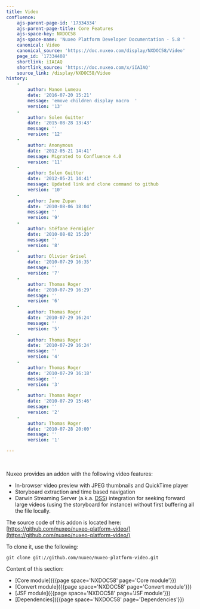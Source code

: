 ```yaml
---
title: Video
confluence:
    ajs-parent-page-id: '17334334'
    ajs-parent-page-title: Core Features
    ajs-space-key: NXDOC58
    ajs-space-name: 'Nuxeo Platform Developer Documentation - 5.8 '
    canonical: Video
    canonical_source: 'https://doc.nuxeo.com/display/NXDOC58/Video'
    page_id: '17334408'
    shortlink: iIAIAQ
    shortlink_source: 'https://doc.nuxeo.com/x/iIAIAQ'
    source_link: /display/NXDOC58/Video
history:
    - 
        author: Manon Lumeau
        date: '2016-07-20 15:21'
        message: 'emove children display macro  '
        version: '13'
    - 
        author: Solen Guitter
        date: '2015-08-28 13:43'
        message: ''
        version: '12'
    - 
        author: Anonymous
        date: '2012-05-21 14:41'
        message: Migrated to Confluence 4.0
        version: '11'
    - 
        author: Solen Guitter
        date: '2012-05-21 14:41'
        message: Updated link and clone command to github
        version: '10'
    - 
        author: Jane Zupan
        date: '2010-08-06 18:04'
        message: ''
        version: '9'
    - 
        author: Stéfane Fermigier
        date: '2010-08-02 15:20'
        message: ''
        version: '8'
    - 
        author: Olivier Grisel
        date: '2010-07-29 16:35'
        message: ''
        version: '7'
    - 
        author: Thomas Roger
        date: '2010-07-29 16:29'
        message: ''
        version: '6'
    - 
        author: Thomas Roger
        date: '2010-07-29 16:24'
        message: ''
        version: '5'
    - 
        author: Thomas Roger
        date: '2010-07-29 16:24'
        message: ''
        version: '4'
    - 
        author: Thomas Roger
        date: '2010-07-29 16:18'
        message: ''
        version: '3'
    - 
        author: Thomas Roger
        date: '2010-07-29 15:46'
        message: ''
        version: '2'
    - 
        author: Thomas Roger
        date: '2010-07-28 20:00'
        message: ''
        version: '1'

---
```

&nbsp;

Nuxeo provides an addon with the following video features:

*   In-browser video preview with JPEG thumbnails and QuickTime player
*   Storyboard extraction and time based navigation
*   Darwin Streaming Server (a.k.a. [DSS](http://dss.macosforge.org)) integration for seeking forward large&nbsp;videos (using the storyboard for instance) without first buffering all the file locally.

The source code of this addon is located here: [https://github.com/nuxeo/nuxeo-platform-video/](https://github.com/nuxeo/nuxeo-platform-video/)

To clone it, use the following:

```
git clone git://github.com/nuxeo/nuxeo-platform-video.git

```

Content of this section:

<div class="wiki-content">

*   [Core module]({{page space='NXDOC58' page='Core module'}})
*   [Convert module]({{page space='NXDOC58' page='Convert module'}})
*   [JSF module]({{page space='NXDOC58' page='JSF module'}})
*   [Dependencies]({{page space='NXDOC58' page='Dependencies'}})

&nbsp;

</div>